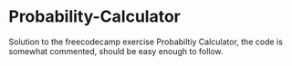 # Probability-Calculator
Solution to the freecodecamp exercise Probabiltiy Calculator, the code is somewhat commented, should be easy enough to follow.
